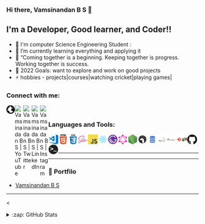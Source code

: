 ### Hi there, Vamsinandan B S  👋



## I'm a  Developer, Good learner, and Coder!!

- 🔭 I'm computer Science Engineering  Student : 
- 🌱 I’m currently learning everything and applying it 
- 👯  “Coming together is a beginning. Keeping together is progress. Working together is success. 
- 🥅 2022 Goals: want to explore and work on good projects 
- ⚡ hobbies - projects|courses|watching cricket|playing games|

### Connect with me:

[<img align="left" alt="Vamsinadan B S" width="22px" src="https://raw.githubusercontent.com/iconic/open-iconic/master/svg/globe.svg" />][website]
[<img align="left" alt="Vamsinadan B S | YouTube" width="22px" src="https://cdn.jsdelivr.net/npm/simple-icons@v3/icons/youtube.svg" />][youtube]
[<img align="left" alt="Vamsinadan B S | Twitter" width="22px" src="https://cdn.jsdelivr.net/npm/simple-icons@v3/icons/twitter.svg" />][twitter]
[<img align="left" alt="Vamsinadan B S | LinkedIn" width="22px" src="https://cdn.jsdelivr.net/npm/simple-icons@v3/icons/linkedin.svg" />][linkedin]
[<img align="left" alt="Vamsinadan B S | Instagram" width="22px" src="https://cdn.jsdelivr.net/npm/simple-icons@v3/icons/instagram.svg" />][instagram]

<br />

### Languages and Tools:

[<img align="left" alt="Visual Studio Code" width="26px" src="https://raw.githubusercontent.com/github/explore/80688e429a7d4ef2fca1e82350fe8e3517d3494d/topics/visual-studio-code/visual-studio-code.png" />][webdevplaylist]
[<img align="left" alt="HTML5" width="26px" src="https://raw.githubusercontent.com/github/explore/80688e429a7d4ef2fca1e82350fe8e3517d3494d/topics/html/html.png" />][webdevplaylist]
[<img align="left" alt="CSS3" width="26px" src="https://raw.githubusercontent.com/github/explore/80688e429a7d4ef2fca1e82350fe8e3517d3494d/topics/css/css.png" />][cssplaylist]
[<img align="left" alt="Sass" width="26px" src="https://raw.githubusercontent.com/github/explore/80688e429a7d4ef2fca1e82350fe8e3517d3494d/topics/sass/sass.png" />][cssplaylist]
[<img align="left" alt="JavaScript" width="26px" src="https://raw.githubusercontent.com/github/explore/80688e429a7d4ef2fca1e82350fe8e3517d3494d/topics/javascript/javascript.png" />][jsplaylist]
[<img align="left" alt="React" width="26px" src="https://raw.githubusercontent.com/github/explore/80688e429a7d4ef2fca1e82350fe8e3517d3494d/topics/react/react.png" />][reactplaylist]
[<img align="left" alt="Gatsby" width="26px" src="https://raw.githubusercontent.com/github/explore/e94815998e4e0713912fed477a1f346ec04c3da2/topics/gatsby/gatsby.png" />][webdevplaylist]
[<img align="left" alt="GraphQL" width="26px" src="https://raw.githubusercontent.com/github/explore/80688e429a7d4ef2fca1e82350fe8e3517d3494d/topics/graphql/graphql.png" />][webdevplaylist]
[<img align="left" alt="Node.js" width="26px" src="https://raw.githubusercontent.com/github/explore/80688e429a7d4ef2fca1e82350fe8e3517d3494d/topics/nodejs/nodejs.png" />][webdevplaylist]
[<img align="left" alt="Deno" width="26px" src="https://raw.githubusercontent.com/github/explore/361e2821e2dea67711cde99c9c40ed357061cf27/topics/deno/deno.png" />][webdevplaylist]
[<img align="left" alt="SQL" width="26px" src="https://raw.githubusercontent.com/github/explore/80688e429a7d4ef2fca1e82350fe8e3517d3494d/topics/sql/sql.png" />][webdevplaylist]
[<img align="left" alt="MySQL" width="26px" src="https://raw.githubusercontent.com/github/explore/80688e429a7d4ef2fca1e82350fe8e3517d3494d/topics/mysql/mysql.png" />][webdevplaylist]
[<img align="left" alt="MongoDB" width="26px" src="https://raw.githubusercontent.com/github/explore/80688e429a7d4ef2fca1e82350fe8e3517d3494d/topics/mongodb/mongodb.png" />][webdevplaylist]
[<img align="left" alt="Git" width="26px" src="https://raw.githubusercontent.com/github/explore/80688e429a7d4ef2fca1e82350fe8e3517d3494d/topics/git/git.png" />][webdevplaylist]
[<img align="left" alt="GitHub" width="26px" src="https://raw.githubusercontent.com/github/explore/78df643247d429f6cc873026c0622819ad797942/topics/github/github.png" />][webdevplaylist]
[<img align="left" alt="Terminal" width="26px" src="https://raw.githubusercontent.com/github/explore/80688e429a7d4ef2fca1e82350fe8e3517d3494d/topics/terminal/terminal.png" />][webdevplaylist]

<br />
<br />

---



---

### 📕 Portfilo

<!-- BLOG-POST-LIST:START -->
- [Vamsinandan B S](https://vamsinandanbs-portfolio.herokuapp.com/)

<!-- BLOG-POST-LIST:END -->


---

<

<details>
  <summary>:zap: GitHub Stats</summary>

  <img align="left" alt="Vamsinandan B S's GitHub Stats" src="https://github-readme-stats.vamsinandanBs.vercel.app/api?username=vamsinandanBs&show_icons=true&hide_border=true" />
  <a href="https://github.com/vamsinandanBs/github-readme-stats">
  <img align="center" src="https://github-readme-stats.vercel.app/api/pin/?username=vamsinandanBs&repo=github-readme-stats" />
</a>
<a href="https://github.com/vamsinandanBs/convoychat">
  <img align="center" src="https://github-readme-stats.vercel.app/api/pin/?username=vamsinandanBs&repo=convoychat" />
</a>

</details>

[website]: https://vamsinandanbs-portfolio.herokuapp.com/
[course]: https://drive.google.com/drive/folders/1iIwLQLi-75_DvUL4ujQzDzFeLeLI2DAL?usp=sharing
[twitter]: https://twitter.com/BVamsinandan?s=09
[youtube]: https://vamsinandanbs-portfolio.herokuapp.com/
[instagram]: https://instagram.com/vamsinandanbs_1428
[linkedin]: https://linkedin.com/in/vamsinandan-b-s-1560a61a0
[webdevplaylist]: https://vamsinandanbs-portfolio.herokuapp.com/
[jsplaylist]: https://vamsinandanbs-portfolio.herokuapp.com/
[cssplaylist]: https://vamsinandanbs-portfolio.herokuapp.com/
[reactplaylist]: https://vamsinandanbs-portfolio.herokuapp.com/
